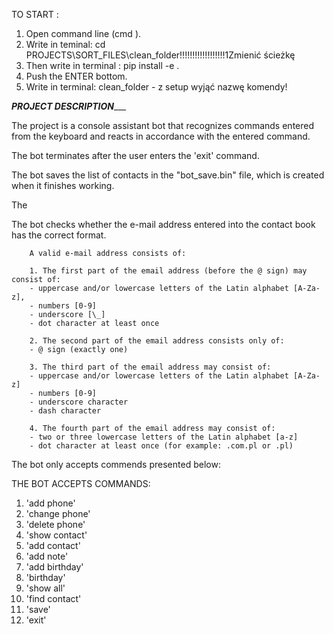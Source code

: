 TO START :

1. Open command line (cmd ).
2. Write in teminal: cd PROJECTS\SORT_FILES\clean_folder!!!!!!!!!!!!!!!!!!1Zmienić ścieżkę
3. Then write in terminal : pip install -e .
4. Push the ENTER bottom.
5. Write in terminal: clean_folder -  z setup wyjąć nazwę komendy!


_________________________________________PROJECT DESCRIPTION____________________________________________

The project is a console assistant bot that recognizes commands entered from the keyboard and reacts in accordance with the entered command.

The bot terminates after the user enters the 'exit' command.

The bot saves the list of contacts in the "bot_save.bin" file, which is created when it finishes working.

The 

The bot checks whether the e-mail address entered into the contact book has the correct format.

        A valid e-mail address consists of:

        1. The first part of the email address (before the @ sign) may consist of:
        - uppercase and/or lowercase letters of the Latin alphabet [A-Za-z],
        - numbers [0-9]
        - underscore [\_]
        - dot character at least once

        2. The second part of the email address consists only of:
        - @ sign (exactly one)

        3. The third part of the email address may consist of:
        - uppercase and/or lowercase letters of the Latin alphabet [A-Za-z]
        - numbers [0-9]
        - underscore character
        - dash character

        4. The fourth part of the email address may consist of:
        - two or three lowercase letters of the Latin alphabet [a-z]
        - dot character at least once (for example: .com.pl or .pl)

The bot only accepts commends presented below:

THE BOT ACCEPTS COMMANDS:

1. 'add phone' 
2. 'change phone'
3. 'delete phone'
4. 'show contact'
5. 'add contact'
6. 'add note'
7. 'add birthday'
8. 'birthday'
9. 'show all'
10. 'find contact'
11. 'save'
12. 'exit'
